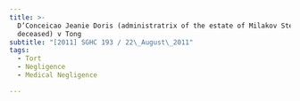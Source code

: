 ```yaml
---
title: >-
  D’Conceicao Jeanie Doris (administratrix of the estate of Milakov Steven,
  deceased) v Tong
subtitle: "[2011] SGHC 193 / 22\_August\_2011"
tags:
  - Tort
  - Negligence
  - Medical Negligence

---
```


